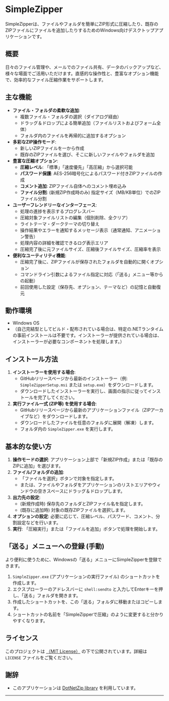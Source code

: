 # SimpleZipper

SimpleZipperは、ファイルやフォルダを簡単にZIP形式に圧縮したり、既存のZIPファイルにファイルを追加したりするためのWindows向けデスクトップアプリケーションです。

## 概要

日々のファイル管理や、メールでのファイル共有、データのバックアップなど、様々な場面でご活用いただけます。直感的な操作性と、豊富なオプション機能で、効率的なファイル圧縮作業をサポートします。

## 主な機能

* **ファイル・フォルダの柔軟な追加**:
    * 複数ファイル・フォルダの選択（ダイアログ経由）
    * ドラッグ＆ドロップによる簡単追加（ファイルリストおよびフォーム全体）
    * フォルダ内のファイルを再帰的に追加するオプション
* **多彩なZIP操作モード**:
    * 新しいZIPファイルを一から作成
    * 既存のZIPファイルを選び、そこに新しいファイルやフォルダを追加
* **豊富な圧縮オプション**:
    * **圧縮レベル**: 「標準」「速度優先」「高圧縮」から選択可能
    * **パスワード保護**: AES-256暗号化によるパスワード付きZIPファイルの作成
    * **コメント追加**: ZIPファイル自体へのコメント埋め込み
    * **ファイル分割**: (新規ZIP作成時のみ) 指定サイズ（MB/KB単位）でのZIPファイル分割
* **ユーザーフレンドリーなインターフェース**:
    * 処理の進捗を表示するプログレスバー
    * 圧縮対象ファイルリストの編集（個別削除、全クリア）
    * ライトテーマ・ダークテーマの切り替え
    * 操作結果やエラーを通知するメッセージ表示（通常通知、アニメーション警告）
    * 処理内容の詳細を確認できるログ表示エリア
    * 圧縮完了後に元ファイルサイズ、圧縮後ファイルサイズ、圧縮率を表示
* **便利なユーティリティ機能**:
    * 圧縮完了後に、ZIPファイルが保存されたフォルダを自動的に開くオプション
    * コマンドライン引数によるファイル指定に対応（「送る」メニュー等からの起動）
    * 前回使用した設定（保存先、オプション、テーマなど）の記憶と自動復元

## 動作環境

* Windows OS
* （自己完結型としてビルド・配布されている場合は、特定の.NETランタイムの事前インストールは不要です。インストーラーが提供されている場合は、インストーラーが必要なコンポーネントを処理します。）

## インストール方法

1.  **インストーラーを使用する場合**:
    * GitHubリリースページから最新のインストーラー（例: `SimpleZipperSetup.msi` または `setup.exe`）をダウンロードします。
    * ダウンロードしたインストーラーを実行し、画面の指示に従ってインストールを完了してください。
2.  **実行ファイル一式 (ZIP等) を使用する場合**:
    * GitHubリリースページから最新のアプリケーションファイル（ZIPアーカイブなど）をダウンロードします。
    * ダウンロードしたファイルを任意のフォルダに展開（解凍）します。
    * フォルダ内の `SimpleZipper.exe` を実行します。

## 基本的な使い方

1.  **操作モードの選択**: アプリケーション上部で「新規ZIP作成」または「既存のZIPに追加」を選びます。
2.  **ファイル/フォルダの追加**:
    * 「ファイルを選択」ボタンで対象を指定します。
    * または、ファイルやフォルダをアプリケーションのリストエリアやウィンドウの空きスペースにドラッグ＆ドロップします。
3.  **出力先の設定**:
    * (新規作成時) 保存先のフォルダとZIPファイル名を指定します。
    * (既存に追加時) 対象の既存ZIPファイルを選択します。
4.  **オプションの設定**: 必要に応じて、圧縮レベル、パスワード、コメント、分割設定などを行います。
5.  **実行**: 「圧縮実行」または「ファイルを追加」ボタンで処理を開始します。

## 「送る」メニューへの登録 (手動)

より便利に使うために、Windowsの「送る」メニューにSimpleZipperを登録できます。

1.  `SimpleZipper.exe` (アプリケーションの実行ファイル) のショートカットを作成します。
2.  エクスプローラーのアドレスバーに `shell:sendto` と入力してEnterキーを押し、「送る」フォルダを開きます。
3.  作成したショートカットを、この「送る」フォルダに移動またはコピーします。
4.  ショートカットの名前を「SimpleZipperで圧縮」のように変更すると分かりやすくなります。

## ライセンス

このプロジェクトは [（MIT License）](#license) の下で公開されています。詳細は `LICENSE` ファイルをご覧ください。

## 謝辞

* このアプリケーションは [DotNetZip library](http://dotnetzip.codeplex.com/) を利用しています。

---
